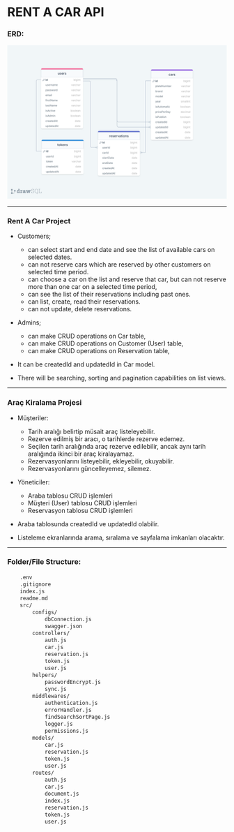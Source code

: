 # RENT A CAR API

### ERD:

![ERD](./erdRentACarAPI.png)

--- 

### Rent A Car Project 

- Customers;
  - can select start and end date and see the list of available cars on selected dates.
  - can not reserve cars which are reserved by other customers on selected time period.
  - can choose a car on the list and reserve that car, but can not reserve more than one car on a selected time period,
  - can see the list of their reservations including past ones.
  - can list, create, read their reservations.
  - can not update, delete reservations.

- Admins;
  - can make CRUD operations on Car table,
  - can make CRUD operations on Customer (User) table,
  - can make CRUD operations on Reservation table,

- It can be createdId and updatedId in Car model.
- There will be searching, sorting and pagination capabilities on list views.


---

###  Araç Kiralama Projesi

* Müşteriler:
  * Tarih aralığı belirtip müsait araç listeleyebilir.
  * Rezerve edilmiş bir aracı, o tarihlerde rezerve edemez.
  * Seçilen tarih aralığında araç rezerve edilebilir, ancak aynı tarih aralığında ikinci bir araç kiralayamaz.
  * Rezervasyonlarını listeyebilir, ekleyebilir, okuyabilir.
  * Rezervasyonlarını güncelleyemez, silemez.
* Yöneticiler:
  * Araba tablosu CRUD işlemleri
  * Müşteri (User) tablosu CRUD işlemleri
  * Reservasyon tablosu CRUD işlemleri

* Araba tablosunda createdId ve updatedId olabilir.
* Listeleme ekranlarında arama, sıralama ve sayfalama imkanları olacaktır.

---

### Folder/File Structure:

```
    .env
    .gitignore
    index.js
    readme.md
    src/
        configs/
            dbConnection.js
            swagger.json
        controllers/
            auth.js
            car.js
            reservation.js
            token.js
            user.js
        helpers/
            passwordEncrypt.js
            sync.js
        middlewares/
            authentication.js
            errorHandler.js
            findSearchSortPage.js
            logger.js
            permissions.js
        models/
            car.js
            reservation.js
            token.js
            user.js
        routes/
            auth.js
            car.js
            document.js
            index.js
            reservation.js
            token.js
            user.js
```